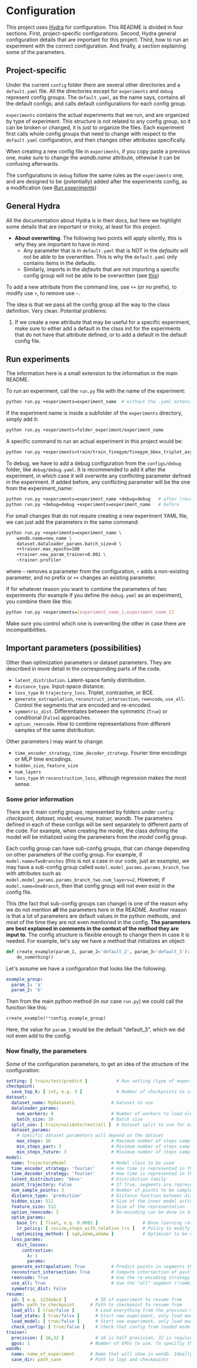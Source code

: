 # Configuration

This project uses [Hydra](https://hydra.cc/docs/intro/) for configuration. This README is divided in four sections.
First, project-specific configurations. Second, Hydra general configuration details that are important for this project.
Third, how to run an experiment with the correct configuration. And finally, a section explaining some of the
parameters.

## Project-specific

Under the current `config` folder there are several other directories and a `default.yaml` file. All the directories
except for `experiments` and `debug` represent config groups. The `default.yaml`, as the name says, contains all the
default configs, and calls default configurations for each config group.

`experiments` contains the actual experiments that we run, and are organized by type of experiment. This structure is
not related to any config group, so it can be broken or changed, it is just to organize the files. Each experiment first
calls whole config groups that need to change with respect to the `default.yaml`
configuration, and then changes other attributes specifically.

When creating a new config file in `experiments`, if you copy paste a previous one, make sure to change the
*wandb.name* attribute, othewise it can be confusing afterwards.

The configurations in `debug` follow the same rules as the `experiments` one, and are designed to be (potentially) added
after the experiments config, as a modification (see [_Run experiments_](#run-experiments]))

## General Hydra

All the documentation about Hydra is in their docs, but here we highlight some details that are important or tricky, at
least for this project.

- **About overwriting**. The following two points will apply silently, this is why they are important to have in mind.
    - Any parameter that is in `default.yaml` that is NOT in the *defaults* will not be able to be overwritten. This is
      why the `default.yaml` only contains items in the defaults.
    - Similarly, imports in the *defaults* that are not importing a specific config group will not be able to be
      overwritten (see [this](https://hydra.cc/docs/0.11/tutorial/defaults/))

To add a new attribute from the command line, use `++` (or no prefix), to modify use `+`, to remove use `~`.

The idea is that we pass all the config group all the way to the class definition. Very clean. Potential problems:

1) If we create a new attribute that may be useful for a specific experiment, make sure to either add a default in the
   class init for the experiments that do not have that attribute defined, or to add a default in the default config
   file.

## Run experiments

The information here is a small extension to the information in the main README.

To run an experiment, call the `run.py` file with the name of the experiment:

```bash
python run.py +experiments=experiment_name  # without the .yaml extension
```

If the experiment name is inside a subfolder of the `experiments` directory, simply add it:

```bash
python run.py +experiments=folder_experiment/experiment_name
```

A specific command to run an actual experiment in this project would be:

```bash
python run.py +experiments=train/train_finegym/finegym_bbox_triplet_asym
```

To debug, we have to add a debug configuration from the `configs/debug` folder, like  `debug/debug.yaml`. It is
recommended to add it after the experiment, in which case it will overwrite any conflicting parameter defined in the
experiment. If added before, any conflicting parameter will be the one from the experiment_name:

```bash
python run.py +experiments=experiment_name +debug=debug   # after (recommended)
python run.py +debug=debug +experiments=experiment_name   # before
```

For small changes that do not require creating a new experiment YAML file, we can just add the parameters in the same
command:

```bash
python run.py +experiments=experiment_name \
    wandb.name=new_name \
    dataset.dataloader_params.batch_size=8 \
    ++trainer.max_epochs=100
    +trainer.new_param_trainer=0.001 \
    ~trainer.profiler
```

where `~` removes a parameter from the configuration, `+` adds a non-existing parameter, and no prefix or `++` changes
an existing parameter.

If for whatever reason you want to combine the parameters of two experiments (for example if you define the `debug.yaml`
as an experiment), you combine them like this:

```bash
python run.py +experiments=[experiment_name_1,experiment_name_2]
```

Make sure you control which one is overwriting the other in case there are incompatibilities.

## Important parameters (possibilities)

Other than optimization parameters or dataset parameters. They are described in more detail in the corresponding parts
of the code.

- `latent_distribution`. Latent-space family distribution.
- `distance_type`. Input-space distance.
- `loss_type` in `trajectory_loss`. Triplet, contrastive, or BCE.
- `generate_extrapolation`, `reconstruct_intersection`, `reencode`, `use_all`. Control the segments that are encoded and
  re-encoded.
- `symmetric_dist`. Differentiates between the symmetric (`True`) or conditional (`False`) approaches.
- `option_reencode`. How to combine representations from different samples of the same distribution.

Other parameters I may want to change:

- `time_encoder_strategy`, `time_decoder_strategy`. Fourier time encodings or MLP time encodings.
- `hidden_size`, `feature_size`
- `num_layers`
- `loss_type` in `reconstruction_loss`, although regression makes the most sense.

### Some prior information

There are 6 main config groups, represented by folders under `config`: _checkpoint, dataset, model, resume, trainer,
wandb_. The parameters defined in each of these configs will be sent separately to different parts of the code. For
example, when creating the model, the class defining the model will be initialized using the parameters from the
_model_ config group.

Each config group can have sub-config groups, that can change depending on other parameters of the config group. For
example, if `model.name=TwoBranches` (this is not a case in our code, just an example), we may have a sub-config group
called `model.model_params.params_branch_two` with attributes such as
`model.model_params.params_branch_two.num_layers=2`. However, if `model.name=OneBranch`, then that config group will not
even exist in the config file.

This (the fact that sub-config groups can change) is one of the reason why we do not mention __all__ the parameters here
in the README. Another reason is that a lot of parameters are default values in the python methods, and most of the time
they are not even mentioned in the config. **The parameters are best explained in comments in the context of the method
they are input to**. The config structure is flexible enough to change them in case it is needed. For example, let's say
we have a method that initializes an object:

```python
def create_example(param_1, param_2='default_2', param_3='default_3'):
    do_something()
```

Let's assume we have a configuration that looks like the following:

```yaml
example_group:
  param_1: 'a'
  param_2: 'b'
```

Then from the main python method (in our case `run.py`) we could call the function like this:

```python
create_example(**config.example_group)
```

Here, the value for `param_3` would be the default "default_3", which we did not even add to the config.

### Now finally, the parameters

Some of the configuration parameters, to get an idea of the structure of the configuration:

```yaml
setting: [ train/test/predict ]           # Run setting (type of experiment to run)
checkpoint:
  save_top_k: [ int, e.g. 3 ]             # Number of checkpoints to save (with best accuracy)
dataset:
  dataset_name: MyDataset1              # Dataset to use
  dataloader_params:
    num_workers: 8                      # Number of workers to load elements from the dataset
    batch_size: 16                      # Batch size
  split_use: [ train/validate/test/all ]  # Dataset split to use for experiment. Only used at test time
  dataset_params:
    # Specific dataset parameters will depend on the dataset
    max_steps: 10                       # Maximum number of steps sampled from a trajectory
    min_steps_past: 3                   # Minimum number of steps sampled in the past segment
    min_steps_future: 3                 # Minimum number of steps sampled in the future segment
model:
  name: TrajectoryModel                 # Model class to be used
  time_encoder_strategy: 'fourier'      # How time is represented in the encoder input
  time_decoder_strategy: 'fourier'      # How time is represented in the decoder input
  latent_distribution: 'bbox'           # Distribution family
  point_trajectory: False               # If True, segments are represented as points, not distributions
  num_sample_points: 3                  # Number of points to be sampled from a distribution before decoding them
  distance_type: 'prediction'           # Distance function between distributions
  hidden_size: 512                      # Size of the inner model activations
  feature_size: 512                     # Size of the representation
  option_reencode: 2                    # Re-encoding can be done in different ways
  optim_params:
    base_lr: [ float, e.g. 0.0001 ]                 # Base learning rate. Usage will depend on the lr_policy
    lr_policy: [ cosine,steps_with_relative_lrs ]   # Policy to modify learning rate during training
    optimizing_method: [ sgd,adam,adamw ]           # Optimizer to be used
  loss_params:
    dict_losses:
      contrastive:
        λ: 1
        params:
  generate_extrapolation: True          # Predict points in segments that are not part of the input
  reconstruct_intersection: True        # Compute intersection of past and future, and decode from it
  reencode: True                        # Use the re-encoding strategy
  use_all: True                         # Use the "all" segment ("combination" in the paper)
  symmetric_dist: False
resume:
  id: [ e.g. 1234abcd ]           # ID of experiment to resume from
  path: path_to_checkpoint      # Path to checkpoint to resume from
  load_all: [ true/false ]        # Load everything from the previous model. Implies continuing the experiment (if true)
  load_state: [ true/false ]      # Start new experiment, only load model weights and optimization state (if true)
  load_model: [ true/false ]      # Start new experiment, only load model weights (if true)
  check_config: [ true/false ]    # Check that config from loaded model is the same as current config
trainer:
  precision: [ 16,32 ]            # 16 is half precision, 32 is regular float precision      
  gpus: 1                       # Number of GPUs to use. To specifiy the IDs, run with CUDA_VISIBLE_DEVICES=X,Y,Z
wandb:
  name: name_of_experiment      # Name that will show in wandb. Ideally, set the same name as the name of the yaml file
  save_dir: path_save           # Path to logs and checkpoints
```